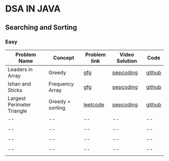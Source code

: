 
# DSA IN JAVA

## Searching and Sorting

### Easy
| Problem Name | Concept | Problem link  |Video Solution| Code |  
|--|--|--|--|--|  
| Leaders in Array |Greedy  |[gfg](https://www.geeksforgeeks.org/problems/leaders-in-an-array-1587115620/1)  | [pepcoding](https://www.youtube.com/watch?v=jaWfUvmf7iU&list=PL-Jc9J83PIiHhXKonZxk7gbEWsmSYP5kq&index=41)|[github](https://github.com/Strange-boy/DSA_Java/blob/main/src/LeadersInArray.java) |  
| Ishan and Sticks | Frequency Array |[gfg](https://www.geeksforgeeks.org/problems/ishaan-and-sticks0542/1)|[pepcoding](https://www.youtube.com/watch?v=KVY27ZrLgZE&list=PL-Jc9J83PIiHhXKonZxk7gbEWsmSYP5kq&index=42)|[github](https://github.com/Strange-boy/DSA_Java/blob/main/src/IshanAndSticks.java)|  
| Largest Perimeter Triangle | Greedy + sorting | [leetcode](https://leetcode.com/problems/largest-perimeter-triangle/)  |[pepcoding](https://www.youtube.com/watch?v=2t2G4yFp2Zk&list=PL-Jc9J83PIiHhXKonZxk7gbEWsmSYP5kq&index=40) | [github](https://github.com/Strange-boy/DSA_Java/blob/main/src/LargestPerimeterTriangle.java)|  
|--|--|--|--|--|  
|  |  |  | | |
|--|--|--|--|--|  
|  |  |  | | |
|--|--|--|--|--|  
|  |  |  | | |
|--|--|--|--|--|  
|  |  |  | | |
